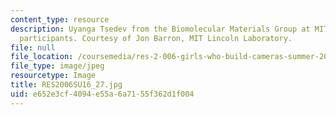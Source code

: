 ```yaml
---
content_type: resource
description: Uyanga Tsedev from the Biomolecular Materials Group at MIT talks to workshop
  participants. Courtesy of Jon Barron, MIT Lincoln Laboratory.
file: null
file_location: /coursemedia/res-2-006-girls-who-build-cameras-summer-2016/e652e3cf4094e55a6a7155f362d1f004_RES2006SU16_27.jpg
file_type: image/jpeg
resourcetype: Image
title: RES2006SU16_27.jpg
uid: e652e3cf-4094-e55a-6a71-55f362d1f004
---
```

